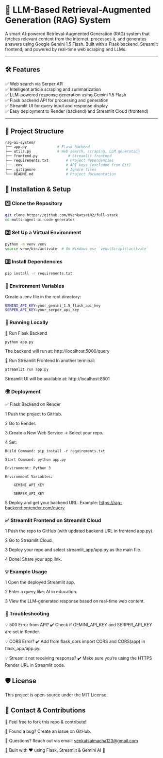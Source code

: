 # 🤖 LLM-Based Retrieval-Augmented Generation (RAG) System

A smart AI-powered Retrieval-Augmented Generation (RAG) system that fetches relevant content from the internet, processes it, and generates answers using Google Gemini 1.5 Flash. Built with a Flask backend, Streamlit frontend, and powered by real-time web scraping and LLMs.

---

## 🛠️ Features

✅ Web search via Serper API  
✅ Intelligent article scraping and summarization  
✅ LLM-powered response generation using Gemini 1.5 Flash  
✅ Flask backend API for processing and generation  
✅ Streamlit UI for query input and response display  
✅ Easy deployment to Render (backend) and Streamlit Cloud (frontend)  

---

## 📂 Project Structure

```bash
rag-ai-system/
├── app.py              # Flask backend
├── utils.py            # Web search, scraping, LLM generation
├── frontend.py              # Streamlit frontend
├── requirements.txt        # Project dependencies
├── .env                    # API keys (excluded from Git)
├── .gitignore              # Ignore files
└── README.md               # Project documentation
```

## 🚀 Installation & Setup

### 1️⃣ Clone the Repository

```bash
git clone https://github.com/MVenkatsai02/full-stack
cd multi-agent-ai-code-generator
```

### 2️⃣ Set Up a Virtual Environment

```bash
python -m venv venv
source venv/bin/activate  # On Windows use `venv\Scripts\activate`
```

### 3️⃣ Install Dependencies

```bash
pip install -r requirements.txt
```

### 🔐 Environment Variables
 Create a .env file in the root directory:
 ```bash
GEMINI_API_KEY=your_gemini_1.5_flash_api_key
SERPER_API_KEY=your_serper_api_key
```

### 🧪 Running Locally
🔹 Run Flask Backend
```bash
python app.py
```
The backend will run at: http://localhost:5000/query

🔹 Run Streamlit Frontend
In another terminal:
```bash
streamlit run app.py
```
Streamlit UI will be available at: http://localhost:8501

### 🌍 Deployment
✅ Flask Backend on Render

1 Push the project to GitHub.

2 Go to Render.

3 Create a New Web Service → Select your repo.

4 Set:

    Build Command: pip install -r requirements.txt

    Start Command: python app.py

    Environment: Python 3

    Environment Variables:

        GEMINI_API_KEY

        SERPER_API_KEY

5 Deploy and get your backend URL:
Example: https://rag-backend.onrender.com/query

### ✅ Streamlit Frontend on Streamlit Cloud
1 Push the repo to GitHub (with updated backend URL in frontend app.py).

2 Go to Streamlit Cloud.

3 Deploy your repo and select streamlit_app/app.py as the main file.

4 Done! Share your app link.

### 💡 Example Usage
1 Open the deployed Streamlit app.

2 Enter a query like: AI in education.

3 View the LLM-generated response based on real-time web content.

### 🧰 Troubleshooting
💡 500 Error from API?
✔️ Check if GEMINI_API_KEY and SERPER_API_KEY are set in Render.

💡 CORS Error?
✔️ Add from flask_cors import CORS and CORS(app) in flask_app/app.py.

💡 Streamlit not receiving response?
✔️ Make sure you’re using the HTTPS Render URL in Streamlit code.


## 🛡️ License

This project is open-source under the MIT License.

## 📩 Contact & Contributions

🔹 Feel free to fork this repo & contribute!

🔹 Found a bug? Create an issue on GitHub.

🔹 Questions? Reach out via email: venkatsaimacha123@gmail.com

🚀 Built with ❤️ using Flask, Streamlit & Gemini AI 🚀

